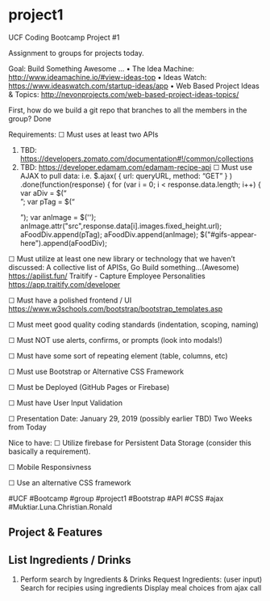 # project1
UCF Coding Bootcamp Project #1



Assignment to groups for projects today.  

Goal: Build Something Awesome ...
• The Idea Machine: http://www.ideamachine.io/#view-ideas-top 
• Ideas Watch: https://www.ideaswatch.com/startup-ideas/app
• Web Based Project Ideas & Topics: http://nevonprojects.com/web-based-project-ideas-topics/

First, how do we build a git repo that branches to all the members in the group?
Done

Requirements:
☐ Must uses at least two APIs
1. TBD: https://developers.zomato.com/documentation#!/common/collections
2. TBD: https://developer.edamam.com/edamam-recipe-api
☐ Must use AJAX to pull data:
i.e.
$.ajax( {
url: queryURL,
method: “GET”  } )
.done(function(response) {
for (var i = 0; i < response.data.length; i++) {
var aDiv = $(“ <div> ”;
var pTag = $(“ <p></p> ”);
var anImage = $('');
anImage.attr("src",response.data[i].images.fixed_height.url);
aFoodDiv.append(pTag);
aFoodDiv.append(anImage);
$("#gifs-appear-here").append(aFoodDiv);

☐ Must utilize at least one new library or technology that we haven’t discussed: 
	A collective list of APISs, Go Build something...(Awesome)
	https://apilist.fun/
	Traitify - Capture Employee Personalities  https://app.traitify.com/developer
	
☐ Must have a polished frontend / UI
	https://www.w3schools.com/bootstrap/bootstrap_templates.asp

☐ Must meet good quality coding standards (indentation, scoping, naming)

☐ Must NOT use alerts, confirms, or prompts (look into modals!) 

☐ Must have some sort of repeating element (table, columns, etc)

☐ Must use Bootstrap or Alternative CSS Framework

☐ Must be Deployed (GitHub Pages or Firebase)

☐ Must have User Input Validation

☐ Presentation Date:  January 29, 2019
	(possibly earlier TBD)
	Two Weeks from Today 

Nice to have:
☐ Utilize firebase for Persistent Data Storage (consider this basically a requirement).

☐ Mobile Responsivness

☐ Use an alternative CSS framework

#UCF #Bootcamp #group #project1 #Bootstrap #API #CSS #ajax  #Muktiar.Luna.Christian.Ronald
## Project & Features
## List Ingredients / Drinks
1. Perform search by Ingredients & Drinks
   Request Ingredients: (user input)
   Search for recipies using ingredients
   Display meal choices from ajax call


